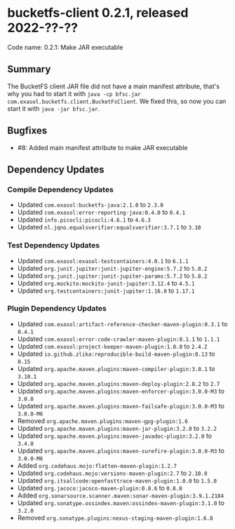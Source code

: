 # bucketfs-client 0.2.1, released 2022-??-??

Code name: 0.2.1: Make JAR executable

## Summary

The BucketFS client JAR file did not have a main manifest attribute, that's why you had to start it with `java -cp bfsc.jar com.exasol.bucketfs.client.BucketFsClient`. We fixed this, so now you can start it with `java -jar bfsc.jar`.

## Bugfixes

* #8: Added main manifest attribute to make JAR executable

## Dependency Updates

### Compile Dependency Updates

* Updated `com.exasol:bucketfs-java:2.1.0` to `2.3.0`
* Updated `com.exasol:error-reporting-java:0.4.0` to `0.4.1`
* Updated `info.picocli:picocli:4.6.1` to `4.6.3`
* Updated `nl.jqno.equalsverifier:equalsverifier:3.7.1` to `3.10`

### Test Dependency Updates

* Updated `com.exasol:exasol-testcontainers:4.0.1` to `6.1.1`
* Updated `org.junit.jupiter:junit-jupiter-engine:5.7.2` to `5.8.2`
* Updated `org.junit.jupiter:junit-jupiter-params:5.7.2` to `5.8.2`
* Updated `org.mockito:mockito-junit-jupiter:3.12.4` to `4.5.1`
* Updated `org.testcontainers:junit-jupiter:1.16.0` to `1.17.1`

### Plugin Dependency Updates

* Updated `com.exasol:artifact-reference-checker-maven-plugin:0.3.1` to `0.4.1`
* Updated `com.exasol:error-code-crawler-maven-plugin:0.1.1` to `1.1.1`
* Updated `com.exasol:project-keeper-maven-plugin:1.0.0` to `2.4.2`
* Updated `io.github.zlika:reproducible-build-maven-plugin:0.13` to `0.15`
* Updated `org.apache.maven.plugins:maven-compiler-plugin:3.8.1` to `3.10.1`
* Updated `org.apache.maven.plugins:maven-deploy-plugin:2.8.2` to `2.7`
* Updated `org.apache.maven.plugins:maven-enforcer-plugin:3.0.0-M3` to `3.0.0`
* Updated `org.apache.maven.plugins:maven-failsafe-plugin:3.0.0-M3` to `3.0.0-M6`
* Removed `org.apache.maven.plugins:maven-gpg-plugin:1.6`
* Updated `org.apache.maven.plugins:maven-jar-plugin:3.2.0` to `3.2.2`
* Updated `org.apache.maven.plugins:maven-javadoc-plugin:3.2.0` to `3.4.0`
* Updated `org.apache.maven.plugins:maven-surefire-plugin:3.0.0-M3` to `3.0.0-M6`
* Added `org.codehaus.mojo:flatten-maven-plugin:1.2.7`
* Updated `org.codehaus.mojo:versions-maven-plugin:2.7` to `2.10.0`
* Updated `org.itsallcode:openfasttrace-maven-plugin:1.0.0` to `1.5.0`
* Updated `org.jacoco:jacoco-maven-plugin:0.8.6` to `0.8.8`
* Added `org.sonarsource.scanner.maven:sonar-maven-plugin:3.9.1.2184`
* Updated `org.sonatype.ossindex.maven:ossindex-maven-plugin:3.1.0` to `3.2.0`
* Removed `org.sonatype.plugins:nexus-staging-maven-plugin:1.6.8`
